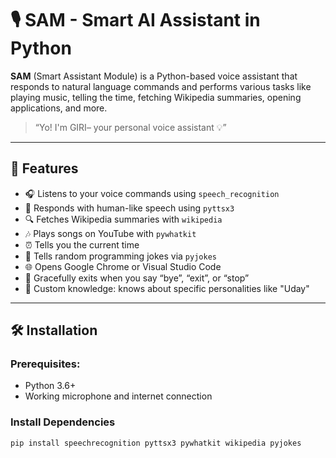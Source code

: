 # 🎙️ SAM - Smart AI Assistant in Python

**SAM** (Smart Assistant Module) is a Python-based voice assistant that responds to natural language commands and performs various tasks like playing music, telling the time, fetching Wikipedia summaries, opening applications, and more.

> “Yo! I'm GIRI– your personal voice assistant 💡”

---

## 🧠 Features

- 🎧 Listens to your voice commands using `speech_recognition`
- 💬 Responds with human-like speech using `pyttsx3`
- 🔍 Fetches Wikipedia summaries with `wikipedia`
- 🎶 Plays songs on YouTube with `pywhatkit`
- ⏰ Tells you the current time
- 🤣 Tells random programming jokes via `pyjokes`
- 🌐 Opens Google Chrome or Visual Studio Code
- 👋 Gracefully exits when you say “bye”, “exit”, or “stop”
- 🧠 Custom knowledge: knows about specific personalities like "Uday"

---

## 🛠️ Installation

### Prerequisites:
- Python 3.6+
- Working microphone and internet connection

### Install Dependencies

```bash
pip install speechrecognition pyttsx3 pywhatkit wikipedia pyjokes
